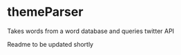 # themeParser
Takes words from a word database and queries twitter API

Readme to be updated shortly
